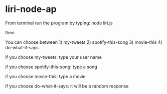 # liri-node-ap

From terminal run the program by typing:  node liri.js

then


You can choose between 1) my-tweets
                       2) spotify-this-song
                       3) movie-this
                       4) do-what-it-says
                       
                       
  if you choose my-tweets:         type your user name
  
  if you choose spotify-this-song: type a song
  
  if you choose movie-this:        type a movie
  
  if you choose do-what-it-says:   it will be a random response
                       
                       
                       
                       
